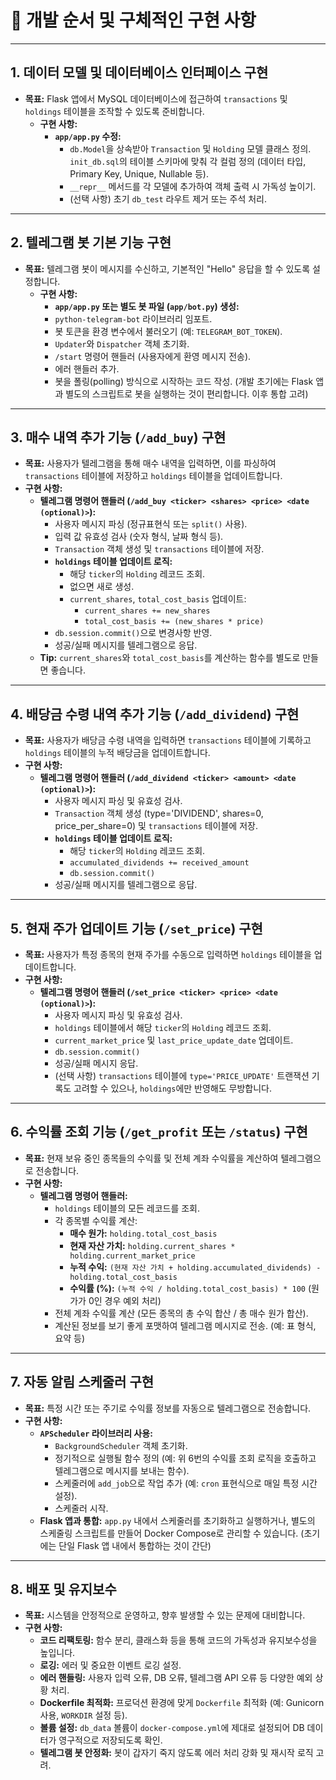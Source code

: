 # 🚀 개발 순서 및 구체적인 구현 사항

---

## **1. 데이터 모델 및 데이터베이스 인터페이스 구현**
  - **목표:** Flask 앱에서 MySQL 데이터베이스에 접근하여 `transactions` 및 `holdings` 테이블을 조작할 수 있도록 준비합니다.
    - **구현 사항:**
      - **`app/app.py` 수정:**
        - `db.Model`을 상속받아 `Transaction` 및 `Holding` 모델 클래스 정의. `init_db.sql`의 테이블 스키마에 맞춰 각 컬럼 정의 (데이터 타입, Primary Key, Unique, Nullable 등).
        - `__repr__` 메서드를 각 모델에 추가하여 객체 출력 시 가독성 높이기.
        - (선택 사항) 초기 `db_test` 라우트 제거 또는 주석 처리.

---

## **2. 텔레그램 봇 기본 기능 구현**
  - **목표:** 텔레그램 봇이 메시지를 수신하고, 기본적인 "Hello" 응답을 할 수 있도록 설정합니다.
    - **구현 사항:**
      - **`app/app.py` 또는 별도 봇 파일 (`app/bot.py`) 생성:**
      - `python-telegram-bot` 라이브러리 임포트.
      - 봇 토큰을 환경 변수에서 불러오기 (예: `TELEGRAM_BOT_TOKEN`).
      - `Updater`와 `Dispatcher` 객체 초기화.
      - `/start` 명령어 핸들러 (사용자에게 환영 메시지 전송).
      - 에러 핸들러 추가.
      - 봇을 폴링(polling) 방식으로 시작하는 코드 작성. (개발 초기에는 Flask 앱과 별도의 스크립트로 봇을 실행하는 것이 편리합니다. 이후 통합 고려)

---

## **3. 매수 내역 추가 기능 (`/add_buy`) 구현**
  - **목표:** 사용자가 텔레그램을 통해 매수 내역을 입력하면, 이를 파싱하여 `transactions` 테이블에 저장하고 `holdings` 테이블을 업데이트합니다.
  - **구현 사항:**
    - **텔레그램 명령어 핸들러 (`/add_buy <ticker> <shares> <price> <date (optional)>`):**
      - 사용자 메시지 파싱 (정규표현식 또는 `split()` 사용).
      - 입력 값 유효성 검사 (숫자 형식, 날짜 형식 등).
      - `Transaction` 객체 생성 및 `transactions` 테이블에 저장.
      - **`holdings` 테이블 업데이트 로직:**
        - 해당 `ticker`의 `Holding` 레코드 조회.
        - 없으면 새로 생성.
        - `current_shares`, `total_cost_basis` 업데이트:
          - `current_shares += new_shares`
          - `total_cost_basis += (new_shares * price)`
      - `db.session.commit()`으로 변경사항 반영.
      - 성공/실패 메시지를 텔레그램으로 응답.
    - **Tip:** `current_shares`와 `total_cost_basis`를 계산하는 함수를 별도로 만들면 좋습니다.

---

## **4. 배당금 수령 내역 추가 기능 (`/add_dividend`) 구현**
  - **목표:** 사용자가 배당금 수령 내역을 입력하면 `transactions` 테이블에 기록하고 `holdings` 테이블의 누적 배당금을 업데이트합니다.
  - **구현 사항:**
    - **텔레그램 명령어 핸들러 (`/add_dividend <ticker> <amount> <date (optional)>`):**
      - 사용자 메시지 파싱 및 유효성 검사.
      - `Transaction` 객체 생성 (type='DIVIDEND', shares=0, price_per_share=0) 및 `transactions` 테이블에 저장.
      - **`holdings` 테이블 업데이트 로직:**
        - 해당 `ticker`의 `Holding` 레코드 조회.
        - `accumulated_dividends += received_amount`
        - `db.session.commit()`
      - 성공/실패 메시지를 텔레그램으로 응답.

---

## **5. 현재 주가 업데이트 기능 (`/set_price`) 구현**
  - **목표:** 사용자가 특정 종목의 현재 주가를 수동으로 입력하면 `holdings` 테이블을 업데이트합니다.
  - **구현 사항:**
    - **텔레그램 명령어 핸들러 (`/set_price <ticker> <price> <date (optional)>`):**
      - 사용자 메시지 파싱 및 유효성 검사.
      - `holdings` 테이블에서 해당 `ticker`의 `Holding` 레코드 조회.
      - `current_market_price` 및 `last_price_update_date` 업데이트.
      - `db.session.commit()`
      - 성공/실패 메시지 응답.
      - (선택 사항) `transactions` 테이블에 `type='PRICE_UPDATE'` 트랜잭션 기록도 고려할 수 있으나, `holdings`에만 반영해도 무방합니다.

---

## **6. 수익률 조회 기능 (`/get_profit` 또는 `/status`) 구현**
  - **목표:** 현재 보유 중인 종목들의 수익률 및 전체 계좌 수익률을 계산하여 텔레그램으로 전송합니다.
  - **구현 사항:**
    - **텔레그램 명령어 핸들러:**
      - `holdings` 테이블의 모든 레코드를 조회.
      - 각 종목별 수익률 계산:
        - **매수 원가:** `holding.total_cost_basis`
        - **현재 자산 가치:** `holding.current_shares * holding.current_market_price`
        - **누적 수익:** `(현재 자산 가치 + holding.accumulated_dividends) - holding.total_cost_basis`
        - **수익률 (%):** `(누적 수익 / holding.total_cost_basis) * 100` (원가가 0인 경우 예외 처리)
      - 전체 계좌 수익률 계산 (모든 종목의 총 수익 합산 / 총 매수 원가 합산).
      - 계산된 정보를 보기 좋게 포맷하여 텔레그램 메시지로 전송. (예: 표 형식, 요약 등)

---

## **7. 자동 알림 스케줄러 구현**
  - **목표:** 특정 시간 또는 주기로 수익률 정보를 자동으로 텔레그램으로 전송합니다.
  - **구현 사항:**
    - **`APScheduler` 라이브러리 사용:**
      - `BackgroundScheduler` 객체 초기화.
      - 정기적으로 실행될 함수 정의 (예: 위 6번의 수익률 조회 로직을 호출하고 텔레그램으로 메시지를 보내는 함수).
      - 스케줄러에 `add_job`으로 작업 추가 (예: `cron` 표현식으로 매일 특정 시간 설정).
      - 스케줄러 시작.
    - **Flask 앱과 통합:** `app.py` 내에서 스케줄러를 초기화하고 실행하거나, 별도의 스케줄링 스크립트를 만들어 Docker Compose로 관리할 수 있습니다. (초기에는 단일 Flask 앱 내에서 통합하는 것이 간단)

---

## **8. 배포 및 유지보수**
  - **목표:** 시스템을 안정적으로 운영하고, 향후 발생할 수 있는 문제에 대비합니다.
  - **구현 사항:**
    - **코드 리팩토링:** 함수 분리, 클래스화 등을 통해 코드의 가독성과 유지보수성을 높입니다.
    - **로깅:** 에러 및 중요한 이벤트 로깅 설정.
    - **에러 핸들링:** 사용자 입력 오류, DB 오류, 텔레그램 API 오류 등 다양한 예외 상황 처리.
    - **Dockerfile 최적화:** 프로덕션 환경에 맞게 `Dockerfile` 최적화 (예: Gunicorn 사용, `WORKDIR` 설정 등).
    - **볼륨 설정:** `db_data` 볼륨이 `docker-compose.yml`에 제대로 설정되어 DB 데이터가 영구적으로 저장되도록 확인.
    - **텔레그램 봇 안정화:** 봇이 갑자기 죽지 않도록 에러 처리 강화 및 재시작 로직 고려.